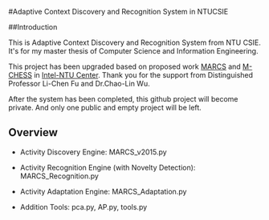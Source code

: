 #Adaptive Context Discovery and Recognition System in NTUCSIE

##Introduction

This is Adaptive Context Discovery and Recognition System from NTU CSIE. It's for my master thesis of Computer Science and Information Engineering.

This project has been upgraded based on proposed work [MARCS](http://ccc.ntu.edu.tw/research/projectinfo/marcs) and [M-CHESS](http://ccc.ntu.edu.tw/newsletters/m-chess-m2m-based-context-aware-home-energy-saving-system?language=en) in [Intel-NTU Center](http://ccc.ntu.edu.tw/). Thank you for the support from Distinguished Professor Li-Chen Fu and Dr.Chao-Lin Wu.

After the system has been completed, this github project will become private. And only one public and empty project will be left.



## Overview

- Activity Discovery Engine: MARCS_v2015.py

- Activity Recognition Engine (with Novelty Detection): MARCS_Recognition.py

- Activity Adaptation Engine: MARCS_Adaptation.py

- Addition Tools: pca.py, AP.py, tools.py

  ​